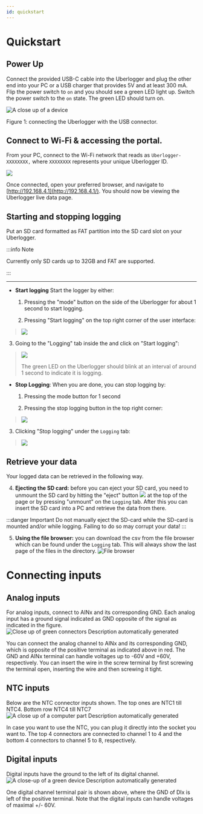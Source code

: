 ```yaml
---
id: quickstart
---
```


# Quickstart

## Power Up

Connect the provided USB-C cable into the Uberlogger and plug the other end into your PC or a USB charger that provides 5V and at least 300 mA. Flip the power switch to `on` and you should see a green LED light up. Switch the power switch to the `on` state. The green LED should turn on.

![A close up of a device](media/image3.png)

Figure 1: connecting the Uberlogger with the USB connector.

## Connect to Wi-Fi & accessing the portal.

From your PC, connect to the Wi-Fi network that reads as
`Uberlogger-XXXXXXXX,` where `XXXXXXXX` represents your unique Uberlogger ID.

![](media/image4.png)

Once connected, open your preferred browser, and navigate to
[http://192.168.4.1](http://192.168.4.1/). You should now be viewing the
Uberlogger live data page.

## Starting and stopping logging

Put an SD card formatted as FAT partition into the SD card slot on your
Uberlogger.

:::info Note

Currently only SD cards up to 32GB and FAT are supported.

:::

---

- **Start logging** Start the logger by either:

  1.  Pressing the "mode" button on the side of the Uberlogger for
      about 1 second to start logging.

  2.  Pressing "Start logging" on the top right corner of the user
      interface:

> ![](media/image7.png)

3.  Going to the "Logging" tab inside the and click on "Start logging":

> ![](media/image8.png)
>
> The green LED on the Uberlogger should blink at an interval of around
> 1 second to indicate it is logging.

- **Stop Logging**: When you are done, you can stop logging by:

  1.  Pressing the mode button for 1 second

  2.  Pressing the stop logging button in the top right corner:

> ![](media/image9.png)

3.  Clicking "Stop logging" under the `Logging` tab:

> ![](media/image10.png)

## Retrieve your data

Your logged data can be retrieved in the following way.

4.  **Ejecting the SD card:** before you can eject your SD card, you
    need to unmount the SD card by hitting the "eject" button ![](media/image11.png) at the top
    of the page or by pressing "unmount" on the `Logging` tab. After this you can insert the SD card into a PC and retrieve the data from there.

:::danger Important
Do not manually eject the SD-card while the
SD-card is mounted and/or while logging. Failing to do so may
corrupt your data!
:::

5.  **Using the file browser:** you can download the csv from the file
    browser which can be found under the `Logging` tab. This will always show the last page of the files in the directory.
    ![File browser](media/image16.png)

# Connecting inputs

## Analog inputs

For analog inputs, connect to AINx and its corresponding GND. Each analog input has a ground signal indicated
as GND opposite of the signal as indicated in the figure.
![Close up of green connectors Description automatically generated](media/image13.png)

You can connect the analog channel to AINx and its corresponding GND,
which is opposite of the positive terminal as indicated above in red.
The GND and AINx terminal can handle voltages up to -60V and +60V, respectively. You can insert the wire in the screw
terminal by first screwing the terminal open, inserting the wire and
then screwing it tight.

## NTC inputs

Below are the NTC connector inputs shown. The top ones are NTC1 till NTC4. Bottom row NTC4 till NTC7
![A close up of a computer part Description automatically generated](media/image14.png)

In case you want to use the NTC, you can plug it directly into the socket you want to. The top 4 connectors are connected to channel 1 to 4 and the bottom 4 connectors to channel 5 to 8, respectively.

## Digital inputs

Digital inputs have the ground to the left of its digital
channel.
![A close-up of a green device Description automatically generated](media/image15.png)

One digital channel terminal pair is shown above, where the GND of DIx is left of the positive terminal. Note that the digital inputs can handle voltages of maximal +/- 60V.
